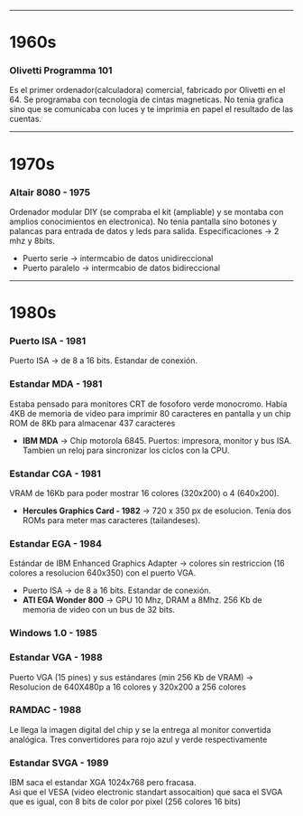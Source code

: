 

-------------------------------------------------------------------
# 1960s

### Olivetti Programma 101
Es el primer ordenador(calculadora) comercial, fabricado por Olivetti en el 64. Se programaba con tecnología de cintas magneticas. 
No tenia grafica sino que se comunicaba con luces y te imprimia en papel el resultado de las cuentas.


-------------------------------------------------------------------
# 1970s

### Altair 8080 - 1975
Ordenador modular DIY (se compraba el kit (ampliable) y se montaba con amplios conocimientos en electronica). No tenia pantalla sino botones y palancas
para entrada de datos y leds para salida.
Especificaciones -> 2 mhz y 8bits.
- Puerto serie -> intermcabio de datos unidireccional
- Puerto paralelo -> intermcabio de datos bidireccional

-------------------------------------------------------------------
# 1980s

### Puerto ISA - 1981
Puerto ISA -> de 8 a 16 bits. Estandar de conexión.   

### Estandar MDA - 1981
Estaba pensado para monitores CRT de fosoforo verde monocromo. Había 4KB de memoria de video para imprimir 80 caracteres en pantalla y un chip ROM
de 8Kb para almacenar 437 caracteres
- **IBM MDA** -> Chip motorola 6845. Puertos: impresora, monitor y bus ISA. Tambien un reloj para sincronizar los ciclos con la CPU.   

### Estandar CGA - 1981
VRAM de 16Kb para poder mostrar 16 colores (320x200) o 4 (640x200).
- **Hercules Graphics Card - 1982** -> 720 x 350 px de esolucion. Tenia dos ROMs para meter mas caracteres (tailandeses).

### Estandar EGA - 1984
Estándar de IBM Enhanced Graphics Adapter -> colores sin restriccion (16 colores a resolucion 640x350) con el puerto VGA.    
- Puerto ISA -> de 8 a 16 bits. Estandar de conexión.   
- **ATI EGA Wonder 800** -> GPU 10 Mhz, DRAM a 8Mhz. 256 Kb de memoria de video con un bus de 32 bits.

### Windows 1.0 - 1985

### Estandar VGA - 1988
Puerto VGA (15 pines) y sus estándares (min 256 Kb de VRAM) -> Resolucion de 640X480p a 16 colores y 320x200 a 256 colores

### RAMDAC - 1988
Le llega la imagen digital del chip y se la entrega al monitor convertida analógica. Tres convertidores para rojo azul y verde respectivamente

### Estandar SVGA - 1989
IBM saca el estandar XGA 1024x768 pero fracasa.  
Asi que el VESA (video electronic standart assocaition) que saca el SVGA que es igual, con 8 bits de color por pixel (256 colores 16 bits)




